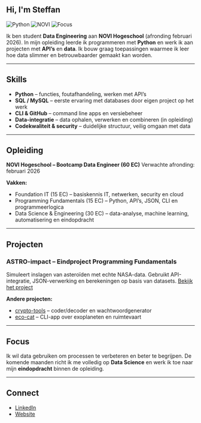 ## Hi, I'm Steffan

![Python](https://img.shields.io/badge/Python-3.10-blue)
![NOVI](https://img.shields.io/badge/NOVI-Data%20Engineer%20Bootcamp-success)
![Focus](https://img.shields.io/badge/Focus-Data%20%26%20APIs-informational)

Ik ben student **Data Engineering** aan **NOVI Hogeschool** (afronding februari 2026).
In mijn opleiding leerde ik programmeren met **Python** en werk ik aan projecten met **API’s** en **data**.
Ik bouw graag toepassingen waarmee ik leer hoe data slimmer en betrouwbaarder gemaakt kan worden.

---

## Skills

* **Python** – functies, foutafhandeling, werken met API’s
* **SQL / MySQL** – eerste ervaring met databases door eigen project op het werk
* **CLI & GitHub** – command line apps en versiebeheer
* **Data-integratie** – data ophalen, verwerken en combineren (in opleiding)
* **Codekwaliteit & security** – duidelijke structuur, veilig omgaan met data

---

## Opleiding

**NOVI Hogeschool – Bootcamp Data Engineer (60 EC)**
Verwachte afronding: februari 2026

**Vakken:**

* Foundation IT (15 EC) – basiskennis IT, netwerken, security en cloud
* Programming Fundamentals (15 EC) – Python, API’s, JSON, CLI en programmeerlogica
* Data Science & Engineering (30 EC) – data-analyse, machine learning, automatisering en eindopdracht

---

## Projecten

### ASTRO-impact – Eindproject Programming Fundamentals

Simuleert inslagen van asteroïden met echte NASA-data.
Gebruikt API-integratie, JSON-verwerking en berekeningen op basis van datasets.
[Bekijk het project](https://github.com/Steffan1988/astro-impact)

**Andere projecten:**

* [crypto-tools](https://github.com/Steffan1988/crypto-tools) – coder/decoder en wachtwoordgenerator
* [eco-cat](https://github.com/Steffan1988/eco-cat) – CLI-app over exoplaneten en ruimtevaart

---

## Focus

Ik wil data gebruiken om processen te verbeteren en beter te begrijpen.
De komende maanden richt ik me volledig op **Data Science** en werk ik toe naar mijn **eindopdracht** binnen de opleiding.

---

## Connect

* [LinkedIn](https://www.linkedin.com/in/steffan-boer-0a1b5468)
* [Website](https://steffanboer.card.co)
